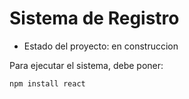 <h1> Sistema de Registro </h1>

- Estado del proyecto: en construccion

Para ejecutar el sistema, debe poner:

```npm install react```
